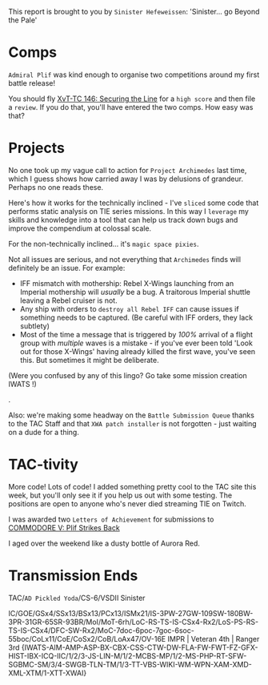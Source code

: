 This report is brought to you by `Sinister Hefeweissen`: 'Sinister... go Beyond the Pale'

# Comps

`Admiral Plif` was kind enough to organise two competitions around my first battle release!

You should fly [XvT-TC 146: Securing the Line](https://tc.emperorshammer.org/download.php?id=1461&type=info) for a `high score` and then file a `review`. If you do that, you'll have entered the two comps. How easy was that?

# Projects

No one took up my vague call to action for `Project Archimedes` last time, which I guess shows how carried away I was by delusions of grandeur. Perhaps no one reads these.

Here's how it works for the technically inclined - I've `sliced` some code that performs static analysis on TIE series missions. In this way I `leverage` my skills and knowledge into a tool that can help us track down bugs and improve the compendium at colossal scale.

For the non-technically inclined... it's `magic space pixies`.

Not all issues are serious, and not everything that `Archimedes` finds will definitely be an issue. For example:

- IFF mismatch with mothership: Rebel X-Wings launching from an Imperial mothership will _usually_ be a bug. A traitorous Imperial shuttle leaving a Rebel cruiser is not.
- Any ship with orders to `destroy all Rebel IFF` can cause issues if something needs to be captured. (Be careful with IFF orders, they lack subtlety)
- Most of the time a message that is triggered by _100%_ arrival of a flight group with _multiple_ waves is a mistake - if you've ever been told 'Look out for those X-Wings' having already killed the first wave, you've seen this. But sometimes it might be deliberate.

(Were you confused by any of this lingo? Go take some mission creation IWATS !)

.

Also: we're making some headway on the `Battle Submission Queue` thanks to the TAC Staff and that `XWA patch installer` is not forgotten - just waiting on a dude for a thing.

# TAC-tivity

More code! Lots of code! I added something pretty cool to the TAC site this week, but you'll only see it if you help us out with some testing. The positions are open to anyone who's never died streaming TIE on Twitch.

I was awarded two `Letters of Achievement` for submissions to [COMMODORE V: Plif Strikes Back](http://tc.emperorshammer.org/commodore/volume5/)

I aged over the weekend like a dusty bottle of Aurora Red.

# Transmission Ends

TAC/`AD Pickled Yoda`/CS-6/VSDII Sinister

IC/GOE/GSx4/SSx13/BSx13/PCx13/ISMx21/IS-3PW-27GW-109SW-180BW-3PR-31GR-65SR-93BR/MoI/MoT-6rh/LoC-RS-TS-IS-CSx4-Rx2/LoS-PS-RS-TS-IS-CSx4/DFC-SW-Rx2/MoC-7doc-6poc-7goc-6soc-55boc/CoLx11/CoE/CoSx2/CoB/LoAx47/OV-16E
IMPR | Veteran 4th | Ranger 3rd
{IWATS-AIM-AMP-ASP-BX-CBX-CSS-CTW-DW-FLA-FW-FWT-FZ-GFX-HIST-IBX-ICQ-IIC/1/2/3-JS-LIN-M/1/2-MCBS-MP/1/2-MS-PHP-RT-SFW-SGBMC-SM/3/4-SWGB-TLN-TM/1/3-TT-VBS-WIKI-WM-WPN-XAM-XMD-XML-XTM/1-XTT-XWAI}
